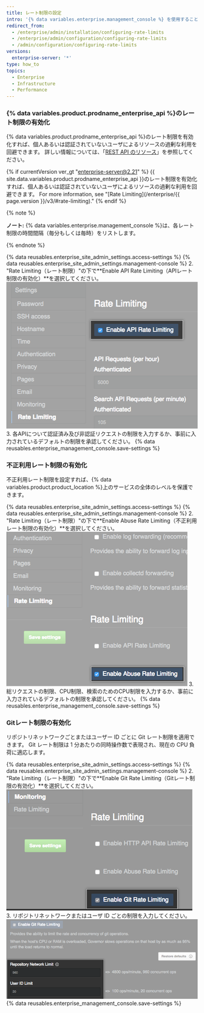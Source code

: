```yaml
---
title: レート制限の設定
intro: '{% data variables.enterprise.management_console %} を使用することで、{% data variables.product.prodname_ghe_server %} のレート制限を設定できます。'
redirect_from:
  - /enterprise/admin/installation/configuring-rate-limits
  - /enterprise/admin/configuration/configuring-rate-limits
  - /admin/configuration/configuring-rate-limits
versions:
  enterprise-server: '*'
type: how_to
topics:
  - Enterprise
  - Infrastructure
  - Performance
---
```

### {% data variables.product.prodname_enterprise_api %}のレート制限の有効化

{% data variables.product.prodname_enterprise_api %}のレート制限を有効化すれば、個人あるいは認証されていないユーザによるリソースの過剰な利用を回避できます。 詳しい情報については、「[REST API のリソース](/rest/overview/resources-in-the-rest-api#rate-limiting)」を参照してください。

{% if currentVersion ver_gt "enterprise-server@2.21" %}
{{ site.data.variables.product.prodname_enterprise_api }}のレート制限を有効化すれば、個人あるいは認証されていないユーザによるリソースの過剰な利用を回避できます。 For more information, see "[Rate Limiting](/enterprise/{{ page.version }}/v3/#rate-limiting)."
{% endif %}

{% note %}

**ノート:** {% data variables.enterprise.management_console %}は、各レート制限の時間間隔（毎分もしくは毎時）をリストします。

{% endnote %}

{% data reusables.enterprise_site_admin_settings.access-settings %}
{% data reusables.enterprise_site_admin_settings.management-console %}
2. "Rate Limiting（レート制限）"の下で**Enable API Rate Limiting（APIレート制限の有効化）**を選択してください。 ![API レート制限を有効にするためのチェックボックス](/assets/images/enterprise/management-console/api-rate-limits-checkbox.png)
3. 各APIについて認証済み及び非認証リクエストの制限を入力するか、事前に入力されているデフォルトの制限を承認してください。
{% data reusables.enterprise_management_console.save-settings %}

### 不正利用レート制限の有効化

不正利用レート制限を設定すれば、{% data variables.product.product_location %}上のサービスの全体のレベルを保護できます。

{% data reusables.enterprise_site_admin_settings.access-settings %}
{% data reusables.enterprise_site_admin_settings.management-console %}
2. "Rate Limiting（レート制限）"の下で**Enable Abuse Rate Limiting（不正利用レート制限の有効化）**を選択してください。 ![不正利用レート制限を有効にするためのチェックボックス](/assets/images/enterprise/management-console/abuse-rate-limits-checkbox.png)
3. 総リクエストの制限、CPU制限、検索のためのCPU制限を入力するか、事前に入力されているデフォルトの制限を承認してください。
{% data reusables.enterprise_management_console.save-settings %}

### Gitレート制限の有効化

リポジトリネットワークごとまたはユーザー ID ごとに Git レート制限を適用できます。 Git レート制限は 1 分あたりの同時操作数で表現され、現在の CPU 負荷に適応します。

{% data reusables.enterprise_site_admin_settings.access-settings %}
{% data reusables.enterprise_site_admin_settings.management-console %}
2. "Rate Limiting（レート制限）"の下で**Enable Git Rate Limiting（Gitレート制限の有効化）**を選択してください。 ![Git レート制限を有効にするためのチェックボックス](/assets/images/enterprise/management-console/git-rate-limits-checkbox.png)
3. リポジトリネットワークまたはユーザ ID ごとの制限を入力してください。 ![リポジトリネットワークとユーザ ID 制限のフィールド](/assets/images/enterprise/management-console/example-git-rate-limits.png)
{% data reusables.enterprise_management_console.save-settings %}
